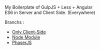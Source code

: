 My Boilerplate of GulpJS + Less + Angular  
ES6 in Server and Client Side. (Everywhere)


Branchs : 

* [Only Client-Side](https://github.com/webcaetano/boilerplate-gulp-webapp/tree/client)
* [Node Module](https://github.com/webcaetano/boilerplate-gulp-webapp/tree/simple-node)
* [PhaserJS](https://github.com/webcaetano/boilerplate-gulp-webapp/tree/phaser-local)
